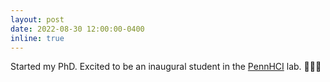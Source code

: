 ```yaml
---
layout: post
date: 2022-08-30 12:00:00-0400
inline: true
---
```


Started my PhD. Excited to be an inaugural student in the [PennHCI](https://pennhci.org) lab. 🧑🏽‍💻
